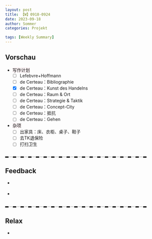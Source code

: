 ```yaml
---
layout: post
title: 【W】0918-0924
date: 2023-09-18
author: Sommer
categories: Projekt

tags: [Weekly Summary]
--- 
```


## Vorschau

- <font style="background:#fcf2f4">写作计划</font>
  - [ ] Lefebvre+Hoffmann  
  - [ ] de Certeau：Bibliographie
  - [x] de Certeau：Kunst des Handelns
  - [ ] de Certeau：Raum & Ort
  - [ ] de Certeau：Strategie & Taktik
  - [ ] de Certeau：Concept-City
  - [ ] de Certeau：抵抗
  - [ ] de Certeau：Gehen
- <font style="background:#fcf2f4">杂项</font>
  - [ ] 出家具：床、衣柜、桌子、鞋子
  - [ ] 去TK退保险
  - [ ] 打扫卫生

▂﹍▂﹍▂﹍▂﹍▂﹍▂﹍▂﹍▂﹍▂﹍▂﹍▂﹍▂﹍▂﹍▂﹍▂﹍▂﹍▂﹍▂﹍▂

## Feedback

- <font style="color:#a66870"></font>

- <font style="color:#a66870"></font>

▂﹍▂﹍▂﹍▂﹍▂﹍▂﹍▂﹍▂﹍▂﹍▂﹍▂﹍▂﹍▂﹍▂﹍▂﹍▂﹍▂﹍▂﹍▂


## Relax

- <font style="color:#56925A"></font><br>



